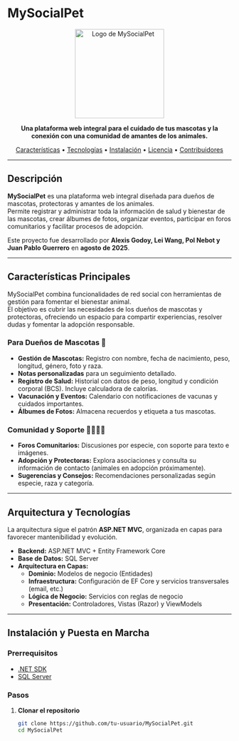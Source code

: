 # MySocialPet

<p align="center">
  <img src="https://i.imgur.com/8a3n3tC.png" alt="Logo de MySocialPet" width="200"/>
</p>

<p align="center">
  <strong>Una plataforma web integral para el cuidado de tus mascotas y la conexión con una comunidad de amantes de los animales.</strong>
</p>

<p align="center">
  <a href="#características-principales">Características</a> •
  <a href="#arquitectura-y-tecnologías">Tecnologías</a> •
  <a href="#instalación-y-puesta-en-marcha">Instalación</a> •
  <a href="#licencia">Licencia</a> •
  <a href="#contribuidores">Contribuidores</a>
</p>

---

## Descripción

**MySocialPet** es una plataforma web integral diseñada para dueños de mascotas, protectoras y amantes de los animales.  
Permite registrar y administrar toda la información de salud y bienestar de las mascotas, crear álbumes de fotos, organizar eventos, participar en foros comunitarios y facilitar procesos de adopción.  

Este proyecto fue desarrollado por **Alexis Godoy, Lei Wang, Pol Nebot y Juan Pablo Guerrero** en **agosto de 2025**.

---

## Características Principales

MySocialPet combina funcionalidades de red social con herramientas de gestión para fomentar el bienestar animal.  
El objetivo es cubrir las necesidades de los dueños de mascotas y protectoras, ofreciendo un espacio para compartir experiencias, resolver dudas y fomentar la adopción responsable.

### Para Dueños de Mascotas 🐾
- **Gestión de Mascotas:** Registro con nombre, fecha de nacimiento, peso, longitud, género, foto y raza.  
- **Notas personalizadas** para un seguimiento detallado.  
- **Registro de Salud:** Historial con datos de peso, longitud y condición corporal (BCS). Incluye calculadora de calorías.  
- **Vacunación y Eventos:** Calendario con notificaciones de vacunas y cuidados importantes.  
- **Álbumes de Fotos:** Almacena recuerdos y etiqueta a tus mascotas.  

### Comunidad y Soporte 👨‍👩‍👧‍👦
- **Foros Comunitarios:** Discusiones por especie, con soporte para texto e imágenes.  
- **Adopción y Protectoras:** Explora asociaciones y consulta su información de contacto (animales en adopción próximamente).  
- **Sugerencias y Consejos:** Recomendaciones personalizadas según especie, raza y categoría.  

---

## Arquitectura y Tecnologías

La arquitectura sigue el patrón **ASP.NET MVC**, organizada en capas para favorecer mantenibilidad y evolución.

- **Backend:** ASP.NET MVC + Entity Framework Core  
- **Base de Datos:** SQL Server  
- **Arquitectura en Capas:**  
  - **Dominio:** Modelos de negocio (Entidades)  
  - **Infraestructura:** Configuración de EF Core y servicios transversales (email, etc.)  
  - **Lógica de Negocio:** Servicios con reglas de negocio  
  - **Presentación:** Controladores, Vistas (Razor) y ViewModels  

---

## Instalación y Puesta en Marcha

### Prerrequisitos
- [.NET SDK](https://dotnet.microsoft.com/en-us/download)
- [SQL Server](https://www.microsoft.com/es-es/sql-server)

### Pasos

1. **Clonar el repositorio**
   ```bash
   git clone https://github.com/tu-usuario/MySocialPet.git
   cd MySocialPet
